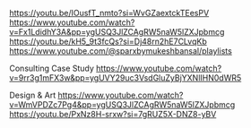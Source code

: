 https://youtu.be/IOusfT_nmto?si=WvGZaextckTEesPV
https://www.youtube.com/watch?v=Fx1LdidhY3A&pp=ygUSQ3JlZCAgRW5naW5lZXJpbmcg
https://youtu.be/kH5_9t3fcQs?si=Dj48rn2hE7CLvqKb
https://www.youtube.com/@sparxbymukeshbansal/playlists


Consulting Case Study
https://www.youtube.com/watch?v=9rr3g1mFX3w&pp=ygUVY29uc3VsdGluZyBjYXNlIHN0dWR5


Design & Art
https://www.youtube.com/watch?v=WmVPDZc7Pg4&pp=ygUSQ3JlZCAgRW5naW5lZXJpbmcg
https://youtu.be/PxNz8H-srxw?si=7gRUZ5X-DNZ8-yBV
